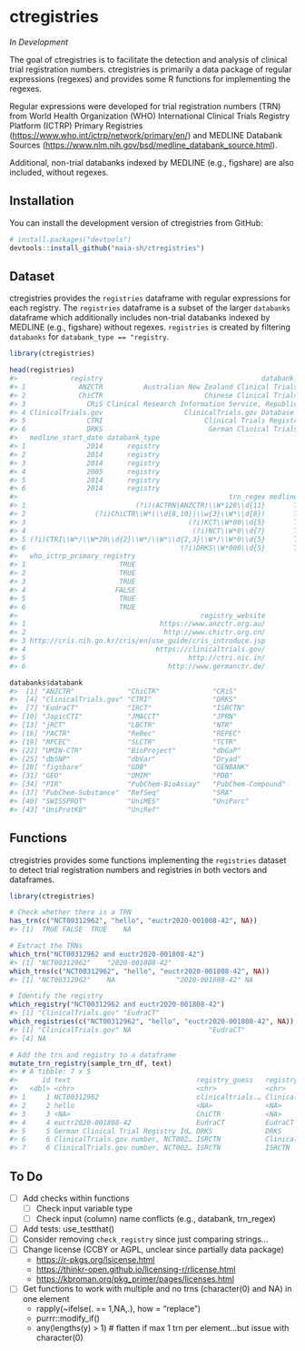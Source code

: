 
<!-- README.md is generated from README.Rmd. Please edit that file -->

# ctregistries

*In Development*

<!-- badges: start -->

<!-- badges: end -->

The goal of ctregistries is to facilitate the detection and analysis of
clinical trial registration numbers. ctregistries is primarily a data
package of regular expressions (regexes) and provides some R functions
for implementing the regexes.

Regular expressions were developed for trial registration numbers (TRN)
from World Health Organization (WHO) International Clinical Trials
Registry Platform (ICTRP) Primary Registries
(<https://www.who.int/ictrp/network/primary/en/>) and MEDLINE Databank
Sources (<https://www.nlm.nih.gov/bsd/medline_databank_source.html>).

Additional, non-trial databanks indexed by MEDLINE (e.g., figshare) are
also included, without regexes.

## Installation

You can install the development version of ctregistries from GitHub:

``` r
# install.packages("devtools")
devtools::install_github("maia-sh/ctregistries")
```

## Dataset

ctregistries provides the `registries` dataframe with regular
expressions for each registry. The `registries` dataframe is a subset of
the larger `databanks` dataframe which additionally includes non-trial
databanks indexed by MEDLINE (e.g., figshare) without regexes.
`registries` is created by filtering `databanks` for `databank_type ==
"registry`.

``` r
library(ctregistries)

head(registries)
#>             registry                                       databank_full_name
#> 1             ANZCTR          Australian New Zealand Clinical Trials Registry
#> 2             ChiCTR                         Chinese Clinical Trials Registry
#> 3               CRiS Clinical Research Information Service, Republic of Korea
#> 4 ClinicalTrials.gov                    ClinicalTrials.gov Database (NIH/NLM)
#> 5               CTRI                         Clinical Trials Registry - India
#> 6               DRKS                          German Clinical Trials Register
#>   medline_start_date databank_type
#> 1               2014      registry
#> 2               2014      registry
#> 3               2014      registry
#> 4               2005      registry
#> 5               2014      registry
#> 6               2014      registry
#>                                                    trn_regex medline_si
#> 1                           (?i)(ACTRN|ANZCTR)\\W*126\\d{11}       TRUE
#> 2                 (?i)ChiCTR\\W*(\\d{8,10}|\\w{3}\\W*\\d{8})       TRUE
#> 3                                        (?i)KCT\\W*00\\d{5}       TRUE
#> 4                                         (?i)NCT\\W*0\\d{7}       TRUE
#> 5 (?i)CTRI\\W*/\\W*20\\d{2}\\W*/\\W*\\d{2,3}\\W*/\\W*0\\d{5}       TRUE
#> 6                                      (?i)DRKS\\W*000\\d{5}       TRUE
#>   who_ictrp_primary_registry
#> 1                       TRUE
#> 2                       TRUE
#> 3                       TRUE
#> 4                      FALSE
#> 5                       TRUE
#> 6                       TRUE
#>                                             registry_website
#> 1                                 https://www.anzctr.org.au/
#> 2                                  http://www.chictr.org.cn/
#> 3 http://cris.nih.go.kr/cris/en/use_guide/cris_introduce.jsp
#> 4                                https://clinicaltrials.gov/
#> 5                                        http://ctri.nic.in/
#> 6                                   http://www.germanctr.de/

databanks$databank
#>  [1] "ANZCTR"             "ChiCTR"             "CRiS"              
#>  [4] "ClinicalTrials.gov" "CTRI"               "DRKS"              
#>  [7] "EudraCT"            "IRCT"               "ISRCTN"            
#> [10] "JapicCTI"           "JMACCT"             "JPRN"              
#> [13] "jRCT"               "LBCTR"              "NTR"               
#> [16] "PACTR"              "ReBec"              "REPEC"             
#> [19] "RPCEC"              "SLCTR"              "TCTR"              
#> [22] "UMIN-CTR"           "BioProject"         "dbGaP"             
#> [25] "dbSNP"              "dbVar"              "Dryad"             
#> [28] "figshare"           "GDB"                "GENBANK"           
#> [31] "GEO"                "OMIM"               "PDB"               
#> [34] "PIR"                "PubChem-BioAssay"   "PubChem-Compound"  
#> [37] "PubChem-Substance"  "RefSeq"             "SRA"               
#> [40] "SWISSPROT"          "UniMES"             "UniParc"           
#> [43] "UniProtKB"          "UniRef"
```

## Functions

ctregistries provides some functions implementing the `registries`
dataset to detect trial registration numbers and registries in both
vectors and dataframes.

``` r
library(ctregistries)

# Check whether there is a TRN
has_trn(c("NCT00312962", "hello", "euctr2020-001808-42", NA))
#> [1]  TRUE FALSE  TRUE    NA

# Extract the TRNs
which_trn("NCT00312962 and euctr2020-001808-42")
#> [1] "NCT00312962"    "2020-001808-42"
which_trns(c("NCT00312962", "hello", "euctr2020-001808-42", NA))
#> [1] "NCT00312962"    NA               "2020-001808-42" NA

# Identify the registry
which_registry("NCT00312962 and euctr2020-001808-42")
#> [1] "ClinicalTrials.gov" "EudraCT"
which_registries(c("NCT00312962", "hello", "euctr2020-001808-42", NA))
#> [1] "ClinicalTrials.gov" NA                   "EudraCT"           
#> [4] NA

# Add the trn and registry to a dataframe
mutate_trn_registry(sample_trn_df, text)
#> # A tibble: 7 x 5
#>      id text                               registry_guess   registry    trn     
#>   <dbl> <chr>                              <chr>            <chr>       <chr>   
#> 1     1 NCT00312962                        clinicaltrials.… ClinicalTr… NCT0031…
#> 2     2 hello                              <NA>             <NA>        <NA>    
#> 3     3 <NA>                               ChiCTR           <NA>        <NA>    
#> 4     4 euctr2020-001808-42                EudraCT          EudraCT     2020-00…
#> 5     5 German Clinical Trial Registry Id… DRKS             DRKS        DRKS000…
#> 6     6 ClinicalTrials.gov number, NCT002… ISRCTN           ClinicalTr… NCT0026…
#> 7     6 ClinicalTrials.gov number, NCT002… ISRCTN           ISRCTN      ISRCTN7…
```

## To Do

  - [ ] Add checks within functions
      - [ ] Check input variable type
      - [ ] Check input (column) name conflicts (e.g., databank,
        trn\_regex)
  - [ ] Add tests: use\_testthat()
  - [ ] Consider removing `check_registry` since just comparing strings…
  - [ ] Change license (CCBY or AGPL, unclear since partially data
    package)
      - <https://r-pkgs.org/lsicense.html>
      - <https://thinkr-open.github.io/licensing-r/rlicense.html>
      - <https://kbroman.org/pkg_primer/pages/licenses.html>
  - [ ] Get functions to work with multiple and no trns (character(0)
    and NA) in one element
      - rapply(\~ifelse(. == 1,NA,.), how = “replace”)
      - purrr::modify\_if()
      - any(lengths(y) \> 1) \# flatten if max 1 trn per element…but
        issue with character(0)
